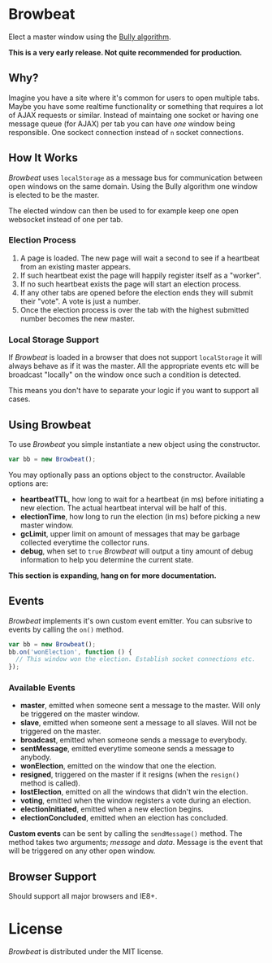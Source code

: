 # Browbeat

Elect a master window using the
[Bully algorithm](http://en.wikipedia.org/wiki/Bully_algorithm).

__This is a very early release. Not quite recommended for production.__

## Why?

Imagine you have a site where it's common for users to open multiple tabs.
Maybe you have some realtime functionality or something that requires a lot of
AJAX requests or similar. Instead of maintaing one socket or having
one message queue (for AJAX) per tab you can have _one_ window being
responsible. One sockect connection instead of `n` socket connections.

## How It Works

_Browbeat_ uses `localStorage` as a message bus for communication between open
windows on the same domain. Using the Bully algorithm one window is elected to
be the master.

The elected window can then be used to for example keep one open websocket
instead of one per tab.

### Election Process

1. A page is loaded. The new page will wait a second to see if a heartbeat
from an existing master appears.
2. If such heartbeat exist the page will happily register itself as a "worker".
3. If no such heartbeat exists the page will start an election process.
4. If any other tabs are opened before the election ends they will submit their
"vote". A vote is just a number.
5. Once the election process is over the tab with the highest submitted number
becomes the new master.

### Local Storage Support

If _Browbeat_ is loaded in a browser that does not support `localStorage` it will
always behave as if it was the master. All the appropriate events etc
will be broadcast "locally" on the window once such a condition is detected.

This means you don't have to separate your logic if you want to support all
cases.

## Using Browbeat

To use _Browbeat_ you simple instantiate a new object using the constructor.

```javascript
var bb = new Browbeat();
```

You may optionally pass an options object to the constructor. Available options
are:

* **heartbeatTTL**, how long to wait for a heartbeat (in ms) before initiating
a new election. The actual heartbeat interval will be half of this.
* **electionTime**, how long to run the election (in ms) before picking a new
master window.
* **gcLimit**, upper limit on amount of messages that may be garbage collected
everytime the collector runs.
* **debug**, when set to `true` _Browbeat_ will output a tiny amount of debug
information to help you determine the current state.

**This section is expanding, hang on for more documentation.**

## Events

_Browbeat_ implements it's own custom event emitter. You can subsrive to events
by calling the `on()` method.

```javascript
var bb = new Browbeat();
bb.on('wonElection', function () {
  // This window won the election. Establish socket connections etc.
});
```

### Available Events

* **master**, emitted when someone sent a message to the master. Will only be
triggered on the master window.
* **slave**, emitted when someone sent a message to all slaves. Will not be
triggered on the master.
* **broadcast**, emitted when someone sends a message to everybody.
* **sentMessage**, emitted everytime someone sends a message to anybody.
* **wonElection**, emitted on the window that one the election.
* **resigned**, triggered on the master if it resigns (when the `resign()`
method is called).
* **lostElection**, emitted on all the windows that didn't win the election.
* **voting**, emitted when the window registers a vote during an election.
* **electionInitiated**, emitted when a new election begins.
* **electionConcluded**, emitted when an election has concluded.

**Custom events** can be sent by calling the `sendMessage()` method. The
method takes two arguments; _message_ and _data_. Message is the event that
will be triggered on any other open window.

## Browser Support

Should support all major browsers and IE8+.

# License

_Browbeat_ is distributed under the MIT license.

